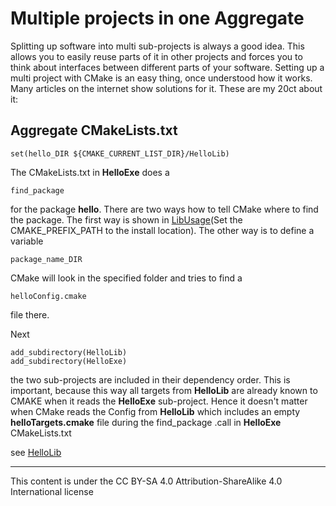 # Multiple projects in one Aggregate

Splitting up software into multi sub-projects is always a good idea. This allows 
you to easily reuse parts of it in other projects and forces you to think about interfaces 
between different parts of your software. Setting up a multi project with CMake is 
an easy thing, once understood how it works. Many articles on the internet show solutions 
for it. These are my 20ct about it:

## Aggregate CMakeLists.txt 

    set(hello_DIR ${CMAKE_CURRENT_LIST_DIR}/HelloLib)

The CMakeLists.txt in __HelloExe__ does a 

    find_package 

for the package __hello__. There are two ways how to tell CMake where to find the package. 
The first way is shown in [LibUsage](../LibUsage/README.md)(Set the CMAKE_PREFIX_PATH 
to the install location). The other way is to define a variable

    package_name_DIR

CMake will look in the specified folder and tries to find a 

    helloConfig.cmake

file there. 

Next 

    add_subdirectory(HelloLib)
    add_subdirectory(HelloExe)

the two sub-projects are included in their dependency order. This is important, because 
this way all targets from __HelloLib__ are already known to CMAKE when it reads the 
__HelloExe__ sub-project. Hence it doesn't matter when CMake reads the Config from 
__HelloLib__ which includes an empty __helloTargets.cmake__ file during the find_package 
.call in __HelloExe__ CMakeLists.txt
 
see [HelloLib](HelloLib/README.md)

---
This content is under the  CC BY-SA 4.0 Attribution-ShareAlike 4.0 International license 
